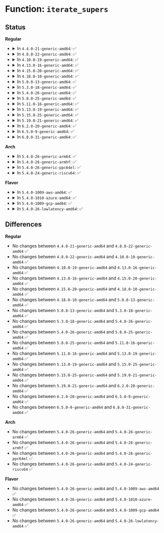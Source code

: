 # Function: <code>iterate_supers</code>

## Status
<b>Regular</b>
<ul>
<li>
<details>
<summary>In <code>4.4.0-21-generic-amd64</code>: ✅</summary>

```c
void iterate_supers(void (*)(struct super_block *, void *) f, void * arg)
```

```json
{
  "name": "iterate_supers",
  "collision_type": "Unique Global",
  "inline_type": "No",
  "funcs": [
    {
      "addr": 18446744071581007872,
      "name": "iterate_supers",
      "external": true,
      "loc": "fs/super.c:555",
      "file": "fs/super.c",
      "inline": "seen, unknown",
      "caller_inline": [],
      "caller_func": [
        "fs/sync.c:do_sync_work",
        "fs/sync.c:do_sync_work",
        "fs/sync.c:do_sync_work",
        "fs/sync.c:do_sync_work",
        "fs/sync.c:sys_sync",
        "fs/sync.c:sys_sync",
        "fs/sync.c:sys_sync",
        "fs/buffer.c:do_thaw_all",
        "fs/drop_caches.c:drop_caches_sysctl_handler",
        "fs/quota/quota.c:SyS_quotactl",
        "security/selinux/hooks.c:selinux_complete_init"
      ]
    }
  ],
  "symbols": [
    {
      "addr": 18446744071581007872,
      "name": "iterate_supers",
      "section": ".text",
      "bind": "STB_GLOBAL",
      "size": 268
    }
  ]
}
```
</details>
</li>
<li>
<details>
<summary>In <code>4.8.0-22-generic-amd64</code>: ✅</summary>

```c
void iterate_supers(void (*)(struct super_block *, void *) f, void * arg)
```

```json
{
  "name": "iterate_supers",
  "collision_type": "Unique Global",
  "inline_type": "No",
  "funcs": [
    {
      "addr": 18446744071581166272,
      "name": "iterate_supers",
      "external": true,
      "loc": "fs/super.c:569",
      "file": "fs/super.c",
      "inline": "seen, unknown",
      "caller_inline": [],
      "caller_func": [
        "fs/sync.c:do_sync_work",
        "fs/sync.c:do_sync_work",
        "fs/sync.c:do_sync_work",
        "fs/sync.c:do_sync_work",
        "fs/sync.c:sys_sync",
        "fs/sync.c:sys_sync",
        "fs/sync.c:sys_sync",
        "fs/buffer.c:do_thaw_all",
        "fs/drop_caches.c:drop_caches_sysctl_handler",
        "fs/quota/quota.c:SyS_quotactl",
        "security/selinux/hooks.c:selinux_complete_init"
      ]
    }
  ],
  "symbols": [
    {
      "addr": 18446744071581166272,
      "name": "iterate_supers",
      "section": ".text",
      "bind": "STB_GLOBAL",
      "size": 263
    }
  ]
}
```
</details>
</li>
<li>
<details>
<summary>In <code>4.10.0-19-generic-amd64</code>: ✅</summary>

```c
void iterate_supers(void (*)(struct super_block *, void *) f, void * arg)
```

```json
{
  "name": "iterate_supers",
  "collision_type": "Unique Global",
  "inline_type": "No",
  "funcs": [
    {
      "addr": 18446744071581243248,
      "name": "iterate_supers",
      "external": true,
      "loc": "fs/super.c:582",
      "file": "fs/super.c",
      "inline": "seen, unknown",
      "caller_inline": [],
      "caller_func": [
        "fs/sync.c:do_sync_work",
        "fs/sync.c:do_sync_work",
        "fs/sync.c:do_sync_work",
        "fs/sync.c:do_sync_work",
        "fs/sync.c:sys_sync",
        "fs/sync.c:sys_sync",
        "fs/sync.c:sys_sync",
        "fs/buffer.c:do_thaw_all",
        "fs/drop_caches.c:drop_caches_sysctl_handler",
        "fs/quota/quota.c:SyS_quotactl",
        "security/selinux/hooks.c:selinux_complete_init"
      ]
    }
  ],
  "symbols": [
    {
      "addr": 18446744071581243248,
      "name": "iterate_supers",
      "section": ".text",
      "bind": "STB_GLOBAL",
      "size": 263
    }
  ]
}
```
</details>
</li>
<li>
<details>
<summary>In <code>4.13.0-16-generic-amd64</code>: ✅</summary>

```c
void iterate_supers(void (*)(struct super_block *, void *) f, void * arg)
```

```json
{
  "name": "iterate_supers",
  "collision_type": "Unique Global",
  "inline_type": "No",
  "funcs": [
    {
      "addr": 18446744071581290656,
      "name": "iterate_supers",
      "external": true,
      "loc": "fs/super.c:585",
      "file": "fs/super.c",
      "inline": "seen, unknown",
      "caller_inline": [],
      "caller_func": [
        "mm/cleancache.c:cleancache_register_ops",
        "fs/sync.c:do_sync_work",
        "fs/sync.c:do_sync_work",
        "fs/sync.c:do_sync_work",
        "fs/sync.c:do_sync_work",
        "fs/sync.c:sys_sync",
        "fs/sync.c:sys_sync",
        "fs/sync.c:sys_sync",
        "fs/buffer.c:do_thaw_all",
        "fs/drop_caches.c:drop_caches_sysctl_handler",
        "fs/quota/quota.c:SyS_quotactl",
        "security/selinux/hooks.c:selinux_complete_init"
      ]
    }
  ],
  "symbols": [
    {
      "addr": 18446744071581290656,
      "name": "iterate_supers",
      "section": ".text",
      "bind": "STB_GLOBAL",
      "size": 263
    }
  ]
}
```
</details>
</li>
<li>
<details>
<summary>In <code>4.15.0-20-generic-amd64</code>: ✅</summary>

```c
void iterate_supers(void (*)(struct super_block *, void *) f, void * arg)
```

```json
{
  "name": "iterate_supers",
  "collision_type": "Unique Global",
  "inline_type": "No",
  "funcs": [
    {
      "addr": 18446744071581430320,
      "name": "iterate_supers",
      "external": true,
      "loc": "fs/super.c:585",
      "file": "fs/super.c",
      "inline": "seen, unknown",
      "caller_inline": [],
      "caller_func": [
        "mm/cleancache.c:cleancache_register_ops",
        "fs/sync.c:do_sync_work",
        "fs/sync.c:do_sync_work",
        "fs/sync.c:do_sync_work",
        "fs/sync.c:do_sync_work",
        "fs/sync.c:sys_sync",
        "fs/sync.c:sys_sync",
        "fs/sync.c:sys_sync",
        "fs/buffer.c:do_thaw_all",
        "fs/drop_caches.c:drop_caches_sysctl_handler",
        "fs/quota/quota.c:SyS_quotactl",
        "security/selinux/hooks.c:selinux_complete_init"
      ]
    }
  ],
  "symbols": [
    {
      "addr": 18446744071581430320,
      "name": "iterate_supers",
      "section": ".text",
      "bind": "STB_GLOBAL",
      "size": 266
    }
  ]
}
```
</details>
</li>
<li>
<details>
<summary>In <code>4.18.0-10-generic-amd64</code>: ✅</summary>

```c
void iterate_supers(void (*)(struct super_block *, void *) f, void * arg)
```

```json
{
  "name": "iterate_supers",
  "collision_type": "Unique Global",
  "inline_type": "No",
  "funcs": [
    {
      "addr": 18446744071581588496,
      "name": "iterate_supers",
      "external": true,
      "loc": "fs/super.c:617",
      "file": "fs/super.c",
      "inline": "seen, unknown",
      "caller_inline": [],
      "caller_func": [
        "mm/cleancache.c:cleancache_register_ops",
        "fs/sync.c:do_sync_work",
        "fs/sync.c:do_sync_work",
        "fs/sync.c:do_sync_work",
        "fs/sync.c:do_sync_work",
        "fs/sync.c:ksys_sync",
        "fs/sync.c:ksys_sync",
        "fs/sync.c:ksys_sync",
        "fs/drop_caches.c:drop_caches_sysctl_handler",
        "fs/quota/quota.c:kernel_quotactl",
        "security/selinux/hooks.c:selinux_complete_init"
      ]
    }
  ],
  "symbols": [
    {
      "addr": 18446744071581588496,
      "name": "iterate_supers",
      "section": ".text",
      "bind": "STB_GLOBAL",
      "size": 244
    }
  ]
}
```
</details>
</li>
<li>
<details>
<summary>In <code>5.0.0-13-generic-amd64</code>: ✅</summary>

```c
void iterate_supers(void (*)(struct super_block *, void *) f, void * arg)
```

```json
{
  "name": "iterate_supers",
  "collision_type": "Unique Global",
  "inline_type": "No",
  "funcs": [
    {
      "addr": 18446744071581674448,
      "name": "iterate_supers",
      "external": true,
      "loc": "fs/super.c:621",
      "file": "fs/super.c",
      "inline": "seen, unknown",
      "caller_inline": [],
      "caller_func": [
        "mm/cleancache.c:cleancache_register_ops",
        "fs/sync.c:do_sync_work",
        "fs/sync.c:do_sync_work",
        "fs/sync.c:do_sync_work",
        "fs/sync.c:do_sync_work",
        "fs/sync.c:ksys_sync",
        "fs/sync.c:ksys_sync",
        "fs/sync.c:ksys_sync",
        "fs/drop_caches.c:drop_caches_sysctl_handler",
        "fs/quota/quota.c:kernel_quotactl",
        "security/selinux/hooks.c:selinux_complete_init",
        "security/selinux/hooks.c:selinux_complete_init"
      ]
    }
  ],
  "symbols": [
    {
      "addr": 18446744071581674448,
      "name": "iterate_supers",
      "section": ".text",
      "bind": "STB_GLOBAL",
      "size": 244
    }
  ]
}
```
</details>
</li>
<li>
<details>
<summary>In <code>5.3.0-18-generic-amd64</code>: ✅</summary>

```c
void iterate_supers(void (*)(struct super_block *, void *) f, void * arg)
```

```json
{
  "name": "iterate_supers",
  "collision_type": "Unique Global",
  "inline_type": "No",
  "funcs": [
    {
      "addr": 18446744071581792352,
      "name": "iterate_supers",
      "external": true,
      "loc": "fs/super.c:675",
      "file": "fs/super.c",
      "inline": "seen, unknown",
      "caller_inline": [],
      "caller_func": [
        "mm/cleancache.c:cleancache_register_ops",
        "fs/sync.c:do_sync_work",
        "fs/sync.c:do_sync_work",
        "fs/sync.c:do_sync_work",
        "fs/sync.c:do_sync_work",
        "fs/sync.c:ksys_sync",
        "fs/sync.c:ksys_sync",
        "fs/sync.c:ksys_sync",
        "fs/drop_caches.c:drop_caches_sysctl_handler",
        "fs/quota/quota.c:kernel_quotactl",
        "security/selinux/hooks.c:selinux_complete_init",
        "security/selinux/hooks.c:selinux_complete_init"
      ]
    }
  ],
  "symbols": [
    {
      "addr": 18446744071581792352,
      "name": "iterate_supers",
      "section": ".text",
      "bind": "STB_GLOBAL",
      "size": 263
    }
  ]
}
```
</details>
</li>
<li>
<details>
<summary>In <code>5.4.0-26-generic-amd64</code>: ✅</summary>

```c
void iterate_supers(void (*)(struct super_block *, void *) f, void * arg)
```

```json
{
  "name": "iterate_supers",
  "collision_type": "Unique Global",
  "inline_type": "No",
  "funcs": [
    {
      "addr": 18446744071581864720,
      "name": "iterate_supers",
      "external": true,
      "loc": "fs/super.c:681",
      "file": "fs/super.c",
      "inline": "seen, unknown",
      "caller_inline": [],
      "caller_func": [
        "mm/cleancache.c:cleancache_register_ops",
        "fs/sync.c:do_sync_work",
        "fs/sync.c:do_sync_work",
        "fs/sync.c:do_sync_work",
        "fs/sync.c:do_sync_work",
        "fs/sync.c:ksys_sync",
        "fs/sync.c:ksys_sync",
        "fs/sync.c:ksys_sync",
        "fs/drop_caches.c:drop_caches_sysctl_handler",
        "fs/quota/quota.c:kernel_quotactl",
        "security/selinux/hooks.c:selinux_complete_init",
        "security/selinux/hooks.c:selinux_complete_init"
      ]
    }
  ],
  "symbols": [
    {
      "addr": 18446744071581864720,
      "name": "iterate_supers",
      "section": ".text",
      "bind": "STB_GLOBAL",
      "size": 241
    }
  ]
}
```
</details>
</li>
<li>
<details>
<summary>In <code>5.8.0-25-generic-amd64</code>: ✅</summary>

```c
void iterate_supers(void (*)(struct super_block *, void *) f, void * arg)
```

```json
{
  "name": "iterate_supers",
  "collision_type": "Unique Global",
  "inline_type": "No",
  "funcs": [
    {
      "addr": 18446744071582090864,
      "name": "iterate_supers",
      "external": true,
      "loc": "fs/super.c:681",
      "file": "fs/super.c",
      "inline": "seen, unknown",
      "caller_inline": [],
      "caller_func": [
        "mm/cleancache.c:cleancache_register_ops",
        "fs/sync.c:do_sync_work",
        "fs/sync.c:do_sync_work",
        "fs/sync.c:do_sync_work",
        "fs/sync.c:do_sync_work",
        "fs/sync.c:ksys_sync",
        "fs/sync.c:ksys_sync",
        "fs/sync.c:ksys_sync",
        "fs/drop_caches.c:drop_caches_sysctl_handler",
        "fs/quota/quota.c:kernel_quotactl",
        "security/selinux/hooks.c:selinux_complete_init",
        "security/selinux/hooks.c:selinux_complete_init"
      ]
    }
  ],
  "symbols": [
    {
      "addr": 18446744071582090864,
      "name": "iterate_supers",
      "section": ".text",
      "bind": "STB_GLOBAL",
      "size": 263
    }
  ]
}
```
</details>
</li>
<li>
<details>
<summary>In <code>5.11.0-16-generic-amd64</code>: ✅</summary>

```c
void iterate_supers(void (*)(struct super_block *, void *) f, void * arg)
```

```json
{
  "name": "iterate_supers",
  "collision_type": "Unique Global",
  "inline_type": "No",
  "funcs": [
    {
      "addr": 18446744071582136976,
      "name": "iterate_supers",
      "external": true,
      "loc": "fs/super.c:681",
      "file": "fs/super.c",
      "inline": "seen, unknown",
      "caller_inline": [],
      "caller_func": [
        "mm/cleancache.c:cleancache_register_ops",
        "fs/sync.c:do_sync_work",
        "fs/sync.c:do_sync_work",
        "fs/sync.c:do_sync_work",
        "fs/sync.c:do_sync_work",
        "fs/sync.c:ksys_sync",
        "fs/sync.c:ksys_sync",
        "fs/sync.c:ksys_sync",
        "fs/drop_caches.c:drop_caches_sysctl_handler",
        "fs/quota/quota.c:__ia32_sys_quotactl",
        "fs/quota/quota.c:__x64_sys_quotactl",
        "security/selinux/hooks.c:selinux_complete_init",
        "security/selinux/hooks.c:selinux_complete_init"
      ]
    }
  ],
  "symbols": [
    {
      "addr": 18446744071582136976,
      "name": "iterate_supers",
      "section": ".text",
      "bind": "STB_GLOBAL",
      "size": 263
    }
  ]
}
```
</details>
</li>
<li>
<details>
<summary>In <code>5.13.0-19-generic-amd64</code>: ✅</summary>

```c
void iterate_supers(void (*)(struct super_block *, void *) f, void * arg)
```

```json
{
  "name": "iterate_supers",
  "collision_type": "Unique Global",
  "inline_type": "No",
  "funcs": [
    {
      "addr": 18446744071582161744,
      "name": "iterate_supers",
      "external": true,
      "loc": "fs/super.c:682",
      "file": "fs/super.c",
      "inline": "seen, unknown",
      "caller_inline": [],
      "caller_func": [
        "mm/cleancache.c:cleancache_register_ops",
        "fs/sync.c:do_sync_work",
        "fs/sync.c:do_sync_work",
        "fs/sync.c:do_sync_work",
        "fs/sync.c:do_sync_work",
        "fs/sync.c:ksys_sync",
        "fs/sync.c:ksys_sync",
        "fs/sync.c:ksys_sync",
        "fs/drop_caches.c:drop_caches_sysctl_handler",
        "fs/quota/quota.c:__ia32_sys_quotactl",
        "fs/quota/quota.c:__x64_sys_quotactl",
        "security/selinux/hooks.c:selinux_complete_init",
        "security/selinux/hooks.c:selinux_complete_init"
      ]
    }
  ],
  "symbols": [
    {
      "addr": 18446744071582161744,
      "name": "iterate_supers",
      "section": ".text",
      "bind": "STB_GLOBAL",
      "size": 263
    }
  ]
}
```
</details>
</li>
<li>
<details>
<summary>In <code>5.15.0-25-generic-amd64</code>: ✅</summary>

```c
void iterate_supers(void (*)(struct super_block *, void *) f, void * arg)
```

```json
{
  "name": "iterate_supers",
  "collision_type": "Unique Global",
  "inline_type": "No",
  "funcs": [
    {
      "addr": 18446744071582478720,
      "name": "iterate_supers",
      "external": true,
      "loc": "fs/super.c:682",
      "file": "fs/super.c",
      "inline": "seen, unknown",
      "caller_inline": [],
      "caller_func": [
        "mm/cleancache.c:cleancache_register_ops",
        "fs/sync.c:do_sync_work",
        "fs/sync.c:do_sync_work",
        "fs/sync.c:do_sync_work",
        "fs/sync.c:do_sync_work",
        "fs/sync.c:ksys_sync",
        "fs/sync.c:ksys_sync",
        "fs/sync.c:ksys_sync",
        "fs/drop_caches.c:drop_caches_sysctl_handler",
        "fs/quota/quota.c:__ia32_sys_quotactl",
        "fs/quota/quota.c:__x64_sys_quotactl",
        "security/selinux/hooks.c:selinux_complete_init",
        "security/selinux/hooks.c:selinux_complete_init"
      ]
    }
  ],
  "symbols": [
    {
      "addr": 18446744071582478720,
      "name": "iterate_supers",
      "section": ".text",
      "bind": "STB_GLOBAL",
      "size": 263
    }
  ]
}
```
</details>
</li>
<li>
<details>
<summary>In <code>5.19.0-21-generic-amd64</code>: ✅</summary>

```c
void iterate_supers(void (*)(struct super_block *, void *) f, void * arg)
```

```json
{
  "name": "iterate_supers",
  "collision_type": "Unique Global",
  "inline_type": "No",
  "funcs": [
    {
      "addr": 18446744071582999568,
      "name": "iterate_supers",
      "external": true,
      "loc": "fs/super.c:681",
      "file": "fs/super.c",
      "inline": "seen, unknown",
      "caller_inline": [],
      "caller_func": [
        "fs/sync.c:do_sync_work",
        "fs/sync.c:do_sync_work",
        "fs/sync.c:do_sync_work",
        "fs/sync.c:do_sync_work",
        "fs/sync.c:ksys_sync",
        "fs/sync.c:ksys_sync",
        "fs/sync.c:ksys_sync",
        "fs/drop_caches.c:drop_caches_sysctl_handler",
        "fs/quota/quota.c:__ia32_sys_quotactl",
        "fs/quota/quota.c:__x64_sys_quotactl",
        "security/selinux/hooks.c:selinux_complete_init",
        "security/selinux/hooks.c:selinux_complete_init"
      ]
    }
  ],
  "symbols": [
    {
      "addr": 18446744071582999568,
      "name": "iterate_supers",
      "section": ".text",
      "bind": "STB_GLOBAL",
      "size": 241
    }
  ]
}
```
</details>
</li>
<li>
<details>
<summary>In <code>6.2.0-20-generic-amd64</code>: ✅</summary>

```c
void iterate_supers(void (*)(struct super_block *, void *) f, void * arg)
```

```json
{
  "name": "iterate_supers",
  "collision_type": "Unique Global",
  "inline_type": "No",
  "funcs": [
    {
      "addr": 18446744071583560944,
      "name": "iterate_supers",
      "external": true,
      "loc": "fs/super.c:724",
      "file": "fs/super.c",
      "inline": "seen, unknown",
      "caller_inline": [],
      "caller_func": [
        "fs/sync.c:do_sync_work",
        "fs/sync.c:do_sync_work",
        "fs/sync.c:do_sync_work",
        "fs/sync.c:do_sync_work",
        "fs/sync.c:ksys_sync",
        "fs/sync.c:ksys_sync",
        "fs/sync.c:ksys_sync",
        "fs/drop_caches.c:drop_caches_sysctl_handler",
        "fs/quota/quota.c:__ia32_sys_quotactl",
        "fs/quota/quota.c:__x64_sys_quotactl",
        "security/selinux/hooks.c:selinux_complete_init",
        "security/selinux/hooks.c:selinux_complete_init"
      ]
    }
  ],
  "symbols": [
    {
      "addr": 18446744071583560944,
      "name": "iterate_supers",
      "section": ".text",
      "bind": "STB_GLOBAL",
      "size": 241
    }
  ]
}
```
</details>
</li>
<li>
<details>
<summary>In <code>6.5.0-9-generic-amd64</code>: ✅</summary>

```c
void iterate_supers(void (*)(struct super_block *, void *) f, void * arg)
```

```json
{
  "name": "iterate_supers",
  "collision_type": "Unique Global",
  "inline_type": "No",
  "funcs": [
    {
      "addr": 18446744071583777088,
      "name": "iterate_supers",
      "external": true,
      "loc": "fs/super.c:731",
      "file": "fs/super.c",
      "inline": "seen, unknown",
      "caller_inline": [],
      "caller_func": [
        "fs/sync.c:do_sync_work",
        "fs/sync.c:do_sync_work",
        "fs/sync.c:do_sync_work",
        "fs/sync.c:do_sync_work",
        "fs/sync.c:ksys_sync",
        "fs/sync.c:ksys_sync",
        "fs/sync.c:ksys_sync",
        "fs/drop_caches.c:drop_caches_sysctl_handler",
        "fs/quota/quota.c:__ia32_sys_quotactl",
        "fs/quota/quota.c:__x64_sys_quotactl",
        "security/selinux/hooks.c:selinux_complete_init",
        "security/selinux/hooks.c:selinux_complete_init"
      ]
    }
  ],
  "symbols": [
    {
      "addr": 18446744071583777088,
      "name": "iterate_supers",
      "section": ".text",
      "bind": "STB_GLOBAL",
      "size": 241
    }
  ]
}
```
</details>
</li>
<li>
<details>
<summary>In <code>6.8.0-31-generic-amd64</code>: ✅</summary>

```c
void iterate_supers(void (*)(struct super_block *, void *) f, void * arg)
```

```json
{
  "name": "iterate_supers",
  "collision_type": "Unique Global",
  "inline_type": "No",
  "funcs": [
    {
      "addr": 18446744071583983760,
      "name": "iterate_supers",
      "external": true,
      "loc": "fs/super.c:908",
      "file": "fs/super.c",
      "inline": "seen, unknown",
      "caller_inline": [],
      "caller_func": [
        "fs/sync.c:do_sync_work",
        "fs/sync.c:do_sync_work",
        "fs/sync.c:do_sync_work",
        "fs/sync.c:do_sync_work",
        "fs/sync.c:ksys_sync",
        "fs/sync.c:ksys_sync",
        "fs/sync.c:ksys_sync",
        "fs/drop_caches.c:drop_caches_sysctl_handler",
        "fs/quota/quota.c:__ia32_sys_quotactl",
        "fs/quota/quota.c:__x64_sys_quotactl",
        "security/selinux/hooks.c:selinux_complete_init",
        "security/selinux/hooks.c:selinux_complete_init"
      ]
    }
  ],
  "symbols": [
    {
      "addr": 18446744071583983760,
      "name": "iterate_supers",
      "section": ".text",
      "bind": "STB_GLOBAL",
      "size": 217
    }
  ]
}
```
</details>
</li>
</ul>
<b>Arch</b>
<ul>
<li>
<details>
<summary>In <code>5.4.0-26-generic-arm64</code>: ✅</summary>

```c
void iterate_supers(void (*)(struct super_block *, void *) f, void * arg)
```

```json
{
  "name": "iterate_supers",
  "collision_type": "Unique Global",
  "inline_type": "No",
  "funcs": [
    {
      "addr": 18446603336493335736,
      "name": "iterate_supers",
      "external": true,
      "loc": "fs/super.c:681",
      "file": "fs/super.c",
      "inline": "seen, unknown",
      "caller_inline": [],
      "caller_func": [
        "mm/cleancache.c:cleancache_register_ops",
        "fs/sync.c:do_sync_work",
        "fs/sync.c:do_sync_work",
        "fs/sync.c:do_sync_work",
        "fs/sync.c:do_sync_work",
        "fs/sync.c:ksys_sync",
        "fs/sync.c:ksys_sync",
        "fs/sync.c:ksys_sync",
        "fs/drop_caches.c:drop_caches_sysctl_handler",
        "fs/quota/quota.c:kernel_quotactl",
        "security/selinux/hooks.c:selinux_complete_init",
        "security/selinux/hooks.c:selinux_complete_init"
      ]
    }
  ],
  "symbols": [
    {
      "addr": 18446603336493335736,
      "name": "iterate_supers",
      "section": ".text",
      "bind": "STB_GLOBAL",
      "size": 484
    }
  ]
}
```
</details>
</li>
<li>
<details>
<summary>In <code>5.4.0-26-generic-armhf</code>: ✅</summary>

```c
void iterate_supers(void (*)(struct super_block *, void *) f, void * arg)
```

```json
{
  "name": "iterate_supers",
  "collision_type": "Unique Global",
  "inline_type": "No",
  "funcs": [
    {
      "addr": 3226930340,
      "name": "iterate_supers",
      "external": true,
      "loc": "fs/super.c:681",
      "file": "fs/super.c",
      "inline": "seen, unknown",
      "caller_inline": [],
      "caller_func": [
        "mm/cleancache.c:cleancache_register_ops",
        "fs/sync.c:do_sync_work",
        "fs/sync.c:do_sync_work",
        "fs/sync.c:do_sync_work",
        "fs/sync.c:do_sync_work",
        "fs/sync.c:ksys_sync",
        "fs/sync.c:ksys_sync",
        "fs/sync.c:ksys_sync",
        "fs/drop_caches.c:drop_caches_sysctl_handler",
        "fs/quota/quota.c:kernel_quotactl",
        "security/selinux/hooks.c:selinux_complete_init"
      ]
    }
  ],
  "symbols": [
    {
      "addr": 3226930340,
      "name": "iterate_supers",
      "section": ".text",
      "bind": "STB_GLOBAL",
      "size": 284
    }
  ]
}
```
</details>
</li>
<li>
<details>
<summary>In <code>5.4.0-26-generic-ppc64el</code>: ✅</summary>

```c
void iterate_supers(void (*)(struct super_block *, void *) f, void * arg)
```

```json
{
  "name": "iterate_supers",
  "collision_type": "Unique Global",
  "inline_type": "No",
  "funcs": [
    {
      "addr": 13835058055286878704,
      "name": "iterate_supers",
      "external": true,
      "loc": "fs/super.c:681",
      "file": "fs/super.c",
      "inline": "seen, unknown",
      "caller_inline": [],
      "caller_func": [
        "mm/cleancache.c:cleancache_register_ops",
        "fs/sync.c:do_sync_work",
        "fs/sync.c:do_sync_work",
        "fs/sync.c:do_sync_work",
        "fs/sync.c:do_sync_work",
        "fs/sync.c:ksys_sync",
        "fs/sync.c:ksys_sync",
        "fs/sync.c:ksys_sync",
        "fs/drop_caches.c:drop_caches_sysctl_handler",
        "fs/quota/quota.c:kernel_quotactl",
        "security/selinux/hooks.c:selinux_complete_init",
        "security/selinux/hooks.c:selinux_complete_init"
      ]
    }
  ],
  "symbols": [
    {
      "addr": 13835058055286878704,
      "name": "iterate_supers",
      "section": ".text",
      "bind": "STB_GLOBAL",
      "size": 512
    }
  ]
}
```
</details>
</li>
<li>
<details>
<summary>In <code>5.4.0-24-generic-riscv64</code>: ✅</summary>

```c
void iterate_supers(void (*)(struct super_block *, void *) f, void * arg)
```

```json
{
  "name": "iterate_supers",
  "collision_type": "Unique Global",
  "inline_type": "No",
  "funcs": [
    {
      "addr": 18446743936273066804,
      "name": "iterate_supers",
      "external": true,
      "loc": "fs/super.c:681",
      "file": "fs/super.c",
      "inline": "seen, unknown",
      "caller_inline": [],
      "caller_func": [
        "mm/cleancache.c:cleancache_register_ops",
        "fs/sync.c:do_sync_work",
        "fs/sync.c:do_sync_work",
        "fs/sync.c:do_sync_work",
        "fs/sync.c:do_sync_work",
        "fs/sync.c:ksys_sync",
        "fs/sync.c:ksys_sync",
        "fs/sync.c:ksys_sync",
        "fs/drop_caches.c:drop_caches_sysctl_handler",
        "fs/quota/quota.c:kernel_quotactl",
        "security/selinux/hooks.c:selinux_complete_init"
      ]
    }
  ],
  "symbols": [
    {
      "addr": 18446743936273066804,
      "name": "iterate_supers",
      "section": ".text",
      "bind": "STB_GLOBAL",
      "size": 408
    }
  ]
}
```
</details>
</li>
</ul>
<b>Flavor</b>
<ul>
<li>
<details>
<summary>In <code>5.4.0-1009-aws-amd64</code>: ✅</summary>

```c
void iterate_supers(void (*)(struct super_block *, void *) f, void * arg)
```

```json
{
  "name": "iterate_supers",
  "collision_type": "Unique Global",
  "inline_type": "No",
  "funcs": [
    {
      "addr": 18446744071581833456,
      "name": "iterate_supers",
      "external": true,
      "loc": "fs/super.c:681",
      "file": "fs/super.c",
      "inline": "seen, unknown",
      "caller_inline": [],
      "caller_func": [
        "mm/cleancache.c:cleancache_register_ops",
        "fs/sync.c:do_sync_work",
        "fs/sync.c:do_sync_work",
        "fs/sync.c:do_sync_work",
        "fs/sync.c:do_sync_work",
        "fs/sync.c:ksys_sync",
        "fs/sync.c:ksys_sync",
        "fs/sync.c:ksys_sync",
        "fs/drop_caches.c:drop_caches_sysctl_handler",
        "fs/quota/quota.c:kernel_quotactl",
        "security/selinux/hooks.c:selinux_complete_init",
        "security/selinux/hooks.c:selinux_complete_init"
      ]
    }
  ],
  "symbols": [
    {
      "addr": 18446744071581833456,
      "name": "iterate_supers",
      "section": ".text",
      "bind": "STB_GLOBAL",
      "size": 241
    }
  ]
}
```
</details>
</li>
<li>
<details>
<summary>In <code>5.4.0-1010-azure-amd64</code>: ✅</summary>

```c
void iterate_supers(void (*)(struct super_block *, void *) f, void * arg)
```

```json
{
  "name": "iterate_supers",
  "collision_type": "Unique Global",
  "inline_type": "No",
  "funcs": [
    {
      "addr": 18446744071581771120,
      "name": "iterate_supers",
      "external": true,
      "loc": "fs/super.c:681",
      "file": "fs/super.c",
      "inline": "seen, unknown",
      "caller_inline": [],
      "caller_func": [
        "mm/cleancache.c:cleancache_register_ops",
        "fs/sync.c:do_sync_work",
        "fs/sync.c:do_sync_work",
        "fs/sync.c:do_sync_work",
        "fs/sync.c:do_sync_work",
        "fs/sync.c:ksys_sync",
        "fs/sync.c:ksys_sync",
        "fs/sync.c:ksys_sync",
        "fs/drop_caches.c:drop_caches_sysctl_handler",
        "fs/quota/quota.c:kernel_quotactl",
        "security/selinux/hooks.c:selinux_complete_init",
        "security/selinux/hooks.c:selinux_complete_init"
      ]
    }
  ],
  "symbols": [
    {
      "addr": 18446744071581771120,
      "name": "iterate_supers",
      "section": ".text",
      "bind": "STB_GLOBAL",
      "size": 241
    }
  ]
}
```
</details>
</li>
<li>
<details>
<summary>In <code>5.4.0-1009-gcp-amd64</code>: ✅</summary>

```c
void iterate_supers(void (*)(struct super_block *, void *) f, void * arg)
```

```json
{
  "name": "iterate_supers",
  "collision_type": "Unique Global",
  "inline_type": "No",
  "funcs": [
    {
      "addr": 18446744071581824768,
      "name": "iterate_supers",
      "external": true,
      "loc": "fs/super.c:681",
      "file": "fs/super.c",
      "inline": "seen, unknown",
      "caller_inline": [],
      "caller_func": [
        "mm/cleancache.c:cleancache_register_ops",
        "fs/sync.c:do_sync_work",
        "fs/sync.c:do_sync_work",
        "fs/sync.c:do_sync_work",
        "fs/sync.c:do_sync_work",
        "fs/sync.c:ksys_sync",
        "fs/sync.c:ksys_sync",
        "fs/sync.c:ksys_sync",
        "fs/drop_caches.c:drop_caches_sysctl_handler",
        "fs/quota/quota.c:kernel_quotactl",
        "security/selinux/hooks.c:selinux_complete_init",
        "security/selinux/hooks.c:selinux_complete_init"
      ]
    }
  ],
  "symbols": [
    {
      "addr": 18446744071581824768,
      "name": "iterate_supers",
      "section": ".text",
      "bind": "STB_GLOBAL",
      "size": 241
    }
  ]
}
```
</details>
</li>
<li>
<details>
<summary>In <code>5.4.0-26-lowlatency-amd64</code>: ✅</summary>

```c
void iterate_supers(void (*)(struct super_block *, void *) f, void * arg)
```

```json
{
  "name": "iterate_supers",
  "collision_type": "Unique Global",
  "inline_type": "No",
  "funcs": [
    {
      "addr": 18446744071581893968,
      "name": "iterate_supers",
      "external": true,
      "loc": "fs/super.c:681",
      "file": "fs/super.c",
      "inline": "seen, unknown",
      "caller_inline": [],
      "caller_func": [
        "mm/cleancache.c:cleancache_register_ops",
        "fs/sync.c:do_sync_work",
        "fs/sync.c:do_sync_work",
        "fs/sync.c:do_sync_work",
        "fs/sync.c:do_sync_work",
        "fs/sync.c:ksys_sync",
        "fs/sync.c:ksys_sync",
        "fs/sync.c:ksys_sync",
        "fs/drop_caches.c:drop_caches_sysctl_handler",
        "fs/quota/quota.c:kernel_quotactl",
        "security/selinux/hooks.c:selinux_complete_init",
        "security/selinux/hooks.c:selinux_complete_init"
      ]
    }
  ],
  "symbols": [
    {
      "addr": 18446744071581893968,
      "name": "iterate_supers",
      "section": ".text",
      "bind": "STB_GLOBAL",
      "size": 225
    }
  ]
}
```
</details>
</li>
</ul>

## Differences
<b>Regular</b>
<ul>
<li>
No changes between <code>4.4.0-21-generic-amd64</code> and <code>4.8.0-22-generic-amd64</code> ✅
</li>
<li>
No changes between <code>4.8.0-22-generic-amd64</code> and <code>4.10.0-19-generic-amd64</code> ✅
</li>
<li>
No changes between <code>4.10.0-19-generic-amd64</code> and <code>4.13.0-16-generic-amd64</code> ✅
</li>
<li>
No changes between <code>4.13.0-16-generic-amd64</code> and <code>4.15.0-20-generic-amd64</code> ✅
</li>
<li>
No changes between <code>4.15.0-20-generic-amd64</code> and <code>4.18.0-10-generic-amd64</code> ✅
</li>
<li>
No changes between <code>4.18.0-10-generic-amd64</code> and <code>5.0.0-13-generic-amd64</code> ✅
</li>
<li>
No changes between <code>5.0.0-13-generic-amd64</code> and <code>5.3.0-18-generic-amd64</code> ✅
</li>
<li>
No changes between <code>5.3.0-18-generic-amd64</code> and <code>5.4.0-26-generic-amd64</code> ✅
</li>
<li>
No changes between <code>5.4.0-26-generic-amd64</code> and <code>5.8.0-25-generic-amd64</code> ✅
</li>
<li>
No changes between <code>5.8.0-25-generic-amd64</code> and <code>5.11.0-16-generic-amd64</code> ✅
</li>
<li>
No changes between <code>5.11.0-16-generic-amd64</code> and <code>5.13.0-19-generic-amd64</code> ✅
</li>
<li>
No changes between <code>5.13.0-19-generic-amd64</code> and <code>5.15.0-25-generic-amd64</code> ✅
</li>
<li>
No changes between <code>5.15.0-25-generic-amd64</code> and <code>5.19.0-21-generic-amd64</code> ✅
</li>
<li>
No changes between <code>5.19.0-21-generic-amd64</code> and <code>6.2.0-20-generic-amd64</code> ✅
</li>
<li>
No changes between <code>6.2.0-20-generic-amd64</code> and <code>6.5.0-9-generic-amd64</code> ✅
</li>
<li>
No changes between <code>6.5.0-9-generic-amd64</code> and <code>6.8.0-31-generic-amd64</code> ✅
</li>
</ul>
<b>Arch</b>
<ul>
<li>
No changes between <code>5.4.0-26-generic-amd64</code> and <code>5.4.0-26-generic-arm64</code> ✅
</li>
<li>
No changes between <code>5.4.0-26-generic-amd64</code> and <code>5.4.0-26-generic-armhf</code> ✅
</li>
<li>
No changes between <code>5.4.0-26-generic-amd64</code> and <code>5.4.0-26-generic-ppc64el</code> ✅
</li>
<li>
No changes between <code>5.4.0-26-generic-amd64</code> and <code>5.4.0-24-generic-riscv64</code> ✅
</li>
</ul>
<b>Flavor</b>
<ul>
<li>
No changes between <code>5.4.0-26-generic-amd64</code> and <code>5.4.0-1009-aws-amd64</code> ✅
</li>
<li>
No changes between <code>5.4.0-26-generic-amd64</code> and <code>5.4.0-1010-azure-amd64</code> ✅
</li>
<li>
No changes between <code>5.4.0-26-generic-amd64</code> and <code>5.4.0-1009-gcp-amd64</code> ✅
</li>
<li>
No changes between <code>5.4.0-26-generic-amd64</code> and <code>5.4.0-26-lowlatency-amd64</code> ✅
</li>
</ul>
